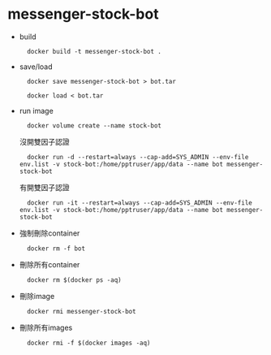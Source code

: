 # messenger-stock-bot

- build

        docker build -t messenger-stock-bot .

- save/load

	    docker save messenger-stock-bot > bot.tar

	    docker load < bot.tar
	
- run image

        docker volume create --name stock-bot

    沒開雙因子認證

        docker run -d --restart=always --cap-add=SYS_ADMIN --env-file env.list -v stock-bot:/home/pptruser/app/data --name bot messenger-stock-bot

    有開雙因子認證

        docker run -it --restart=always --cap-add=SYS_ADMIN --env-file env.list -v stock-bot:/home/pptruser/app/data --name bot messenger-stock-bot

- 強制刪除container

        docker rm -f bot

- 刪除所有container

        docker rm $(docker ps -aq)

- 刪除image

        docker rmi messenger-stock-bot

- 刪除所有images

        docker rmi -f $(docker images -aq)
